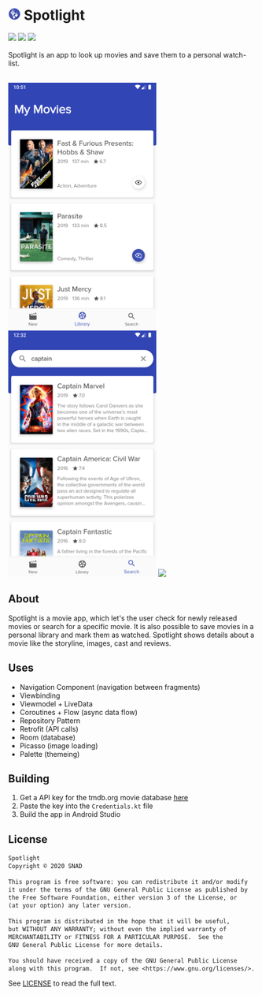 # <img src="screenshots/spotlightIcon.png" height="25"> Spotlight

![](https://img.shields.io/badge/Platform-Android-brightgreen) ![](https://img.shields.io/badge/Version-1.0-brightgreen) ![](https://img.shields.io/badge/License-GNU_v3.0-blue)
<br /><br />
Spotlight is an app to look up movies and save them to a personal watch-list.
<br /><br />

<p float="left">
<img src="screenshots/library.png" height="500">
<img src="screenshots/search.png" height="500">
<img src="screenshots/movieDetails.gif" height="500">
</p>

## About

Spotlight is a movie app, which let's the user check for newly released movies or search for a specific movie. It is also possible to save movies in a personal library and mark them as watched.
Spotlight shows details about a movie like the storyline, images, cast and reviews.


## Uses

- Navigation Component (navigation between fragments)
- Viewbinding
- Viewmodel + LiveData
- Coroutines + Flow (async data flow)
- Repository Pattern
- Retrofit (API calls)
- Room (database)
- Picasso (image loading)
- Palette (themeing)

## Building

1. Get a API key for the tmdb.org movie database [here](https://www.themoviedb.org/settings/api)
2. Paste the key into the `Credentials.kt` file
3. Build the app in Android Studio

## License

```
Spotlight
Copyright © 2020 SNAD

This program is free software: you can redistribute it and/or modify
it under the terms of the GNU General Public License as published by
the Free Software Foundation, either version 3 of the License, or
(at your option) any later version.

This program is distributed in the hope that it will be useful,
but WITHOUT ANY WARRANTY; without even the implied warranty of
MERCHANTABILITY or FITNESS FOR A PARTICULAR PURPOSE.  See the
GNU General Public License for more details.

You should have received a copy of the GNU General Public License
along with this program.  If not, see <https://www.gnu.org/licenses/>.
```
See [LICENSE](LICENSE.md) to read the full text.
